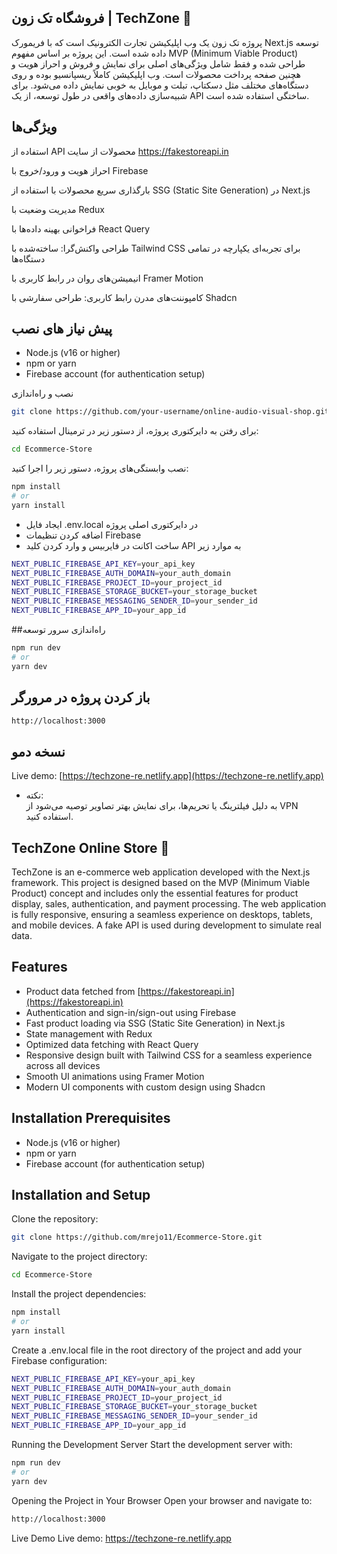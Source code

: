 
## فروشگاه تک زون | TechZone 🛒
پروژه تک زون یک وب اپلیکیشن تجارت الکترونیک است که با فریمورک Next.js توسعه داده شده است. این پروژه بر اساس مفهوم MVP (Minimum Viable Product) طراحی شده و فقط شامل ویژگی‌های اصلی برای نمایش و فروش و احراز هویت و هچنین صفحه پرداخت محصولات است. وب اپلیکیشن کاملاً ریسپانسیو بوده و روی دستگاه‌های مختلف مثل دسکتاپ، تبلت و موبایل به خوبی نمایش داده می‌شود. برای شبیه‌سازی داده‌های واقعی در طول توسعه، از یک API ساختگی استفاده شده است.




## ویژگی‌ها

استفاده از API محصولات از سایت https://fakestoreapi.in  

احراز هویت و ورود/خروج با Firebase  

بارگذاری سریع محصولات با استفاده از SSG (Static Site Generation) در Next.js  

مدیریت وضعیت با Redux  

فراخوانی بهینه داده‌ها با React Query  

طراحی واکنش‌گرا: ساخته‌شده با Tailwind CSS برای تجربه‌ای یکپارچه در تمامی دستگاه‌ها  

انیمیشن‌های روان در رابط کاربری با Framer Motion  

کامپوننت‌های مدرن رابط کاربری: طراحی سفارشی با Shadcn  





                                                      

  


 ## پیش نیاز های نصب
- Node.js (v16 or higher)
- npm or yarn
- Firebase account (for authentication setup)

نصب و راه‌اندازی

   ```bash
   git clone https://github.com/your-username/online-audio-visual-shop.git](https://github.com/mrejo11/Ecommerce-Store.git
   ```
   
برای رفتن به دایرکتوری پروژه، از دستور زیر در ترمینال استفاده کنید:
```bash
cd Ecommerce-Store
```
 نصب وابستگی‌های پروژه، دستور زیر را اجرا کنید:

```bash
npm install
# or
yarn install
```

 -  ایجاد فایل .env.local در دایرکتوری اصلی پروژه
 -  اضافه کردن تنظیمات Firebase
 -  ساخت اکانت در فایربیس و وارد کردن کلید API به موارد زیر
```bash
NEXT_PUBLIC_FIREBASE_API_KEY=your_api_key
NEXT_PUBLIC_FIREBASE_AUTH_DOMAIN=your_auth_domain
NEXT_PUBLIC_FIREBASE_PROJECT_ID=your_project_id
NEXT_PUBLIC_FIREBASE_STORAGE_BUCKET=your_storage_bucket
NEXT_PUBLIC_FIREBASE_MESSAGING_SENDER_ID=your_sender_id
NEXT_PUBLIC_FIREBASE_APP_ID=your_app_id
```
##راه‌اندازی سرور توسعه
```bash
npm run dev
# or
yarn dev
```
## باز کردن پروژه در مرورگر
```bash
http://localhost:3000
```

## نسخه دمو  

Live demo: [https://techzone-re.netlify.app](https://techzone-re.netlify.app)  

- نکته:  
  به دلیل فیلترینگ یا تحریم‌ها، برای نمایش بهتر تصاویر توصیه می‌شود از VPN استفاده کنید.



  

## TechZone Online Store 🛒

TechZone is an e-commerce web application developed with the Next.js framework. This project is designed based on the MVP (Minimum Viable Product) concept and includes only the essential features for product display, sales, authentication, and payment processing. The web application is fully responsive, ensuring a seamless experience on desktops, tablets, and mobile devices. A fake API is used during development to simulate real data.

## Features

- Product data fetched from [https://fakestoreapi.in](https://fakestoreapi.in)
- Authentication and sign-in/sign-out using Firebase
- Fast product loading via SSG (Static Site Generation) in Next.js
- State management with Redux
- Optimized data fetching with React Query
- Responsive design built with Tailwind CSS for a seamless experience across all devices
- Smooth UI animations using Framer Motion
- Modern UI components with custom design using Shadcn

## Installation Prerequisites

- Node.js (v16 or higher)
- npm or yarn
- Firebase account (for authentication setup)

## Installation and Setup

Clone the repository:
```bash
git clone https://github.com/mrejo11/Ecommerce-Store.git
```
Navigate to the project directory:

```bash
cd Ecommerce-Store
```
Install the project dependencies:

```bash
npm install
# or
yarn install
```
Create a .env.local file in the root directory of the project and add your Firebase configuration:

```bash
NEXT_PUBLIC_FIREBASE_API_KEY=your_api_key
NEXT_PUBLIC_FIREBASE_AUTH_DOMAIN=your_auth_domain
NEXT_PUBLIC_FIREBASE_PROJECT_ID=your_project_id
NEXT_PUBLIC_FIREBASE_STORAGE_BUCKET=your_storage_bucket
NEXT_PUBLIC_FIREBASE_MESSAGING_SENDER_ID=your_sender_id
NEXT_PUBLIC_FIREBASE_APP_ID=your_app_id
```

Running the Development Server
Start the development server with:

```bash
npm run dev
# or
yarn dev
```
Opening the Project in Your Browser
Open your browser and navigate to:
 ```bash
http://localhost:3000
 ```

Live Demo
Live demo: https://techzone-re.netlify.app
